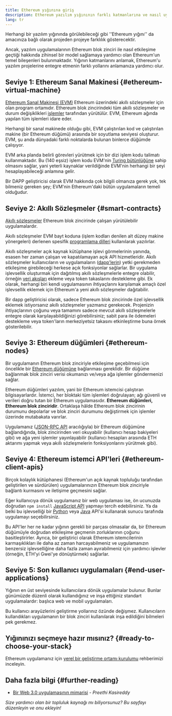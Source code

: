 ```yaml
---
title: Ethereum yığınına giriş
description: Ethereum yazılım yığınının farklı katmanlarına ve nasıl uyuştuklarına dair bir inceleme.
lang: tr
---
```


Herhangi bir yazılım yığınında görülebileceği gibi ''Ethereum yığını'' da amacınıza bağlı olarak projeden projeye farklılık gösterecektir.

Ancak, yazılım uygulamalarının Ethereum blok zinciri ile nasıl etkileşime geçtiği hakkında zihinsel bir model sağlamaya yardımcı olan Ethereum'un temel bileşenleri bulunmaktadır. Yığının katmanlarını anlamak, Ethereum'u yazılım projelerine entegre etmenin farklı yollarını anlamanıza yardımcı olur.

## Seviye 1: Ethereum Sanal Makinesi {#ethereum-virtual-machine}

[Ethereum Sanal Makinesi (EVM)](/developers/docs/evm/) Ethereum üzerindeki akıllı sözleşmeler için olan program ortamıdır. Ethereum blok zincirindeki tüm akıllı sözleşmeler ve durum değişiklikleri [işlemler](/developers/docs/transactions/) tarafından yürütülür. EVM, Ethereum ağında yapılan tüm işlemleri idare eder.

Herhangi bir sanal makinede olduğu gibi, EVM çalıştırılan kod ve çalıştırılan makine (bir Ethereum düğümü) arasında bir soyutlama seviyesi oluşturur. EVM, şu anda dünyadaki farklı noktalarda bulunan binlerce düğümde çalışıyor.

EVM arka planda belirli görevleri yürütmek için bir dizi işlem kodu talimatı kullanmaktadır. Bu (140 eşsiz) işlem kodu EVM'nin [Turing bütünlüğüne](https://en.wikipedia.org/wiki/Turing_completeness) sahip olmasını sağlar, yani yeterli kaynaklar verildiğinde EVM'nin herhangi bir şeyi hesaplayabileceği anlamına gelir.

Bir DAPP geliştiricisi olarak EVM hakkında çok bilgili olmanıza gerek yok, tek bilmeniz gereken şey; EVM'nin Ethereum'daki bütün uygulamaların temeli olduğudur.

## Seviye 2: Akıllı Sözleşmeler {#smart-contracts}

[Akıllı sözleşmeler](/developers/docs/smart-contracts/) Ethereum blok zincirinde çalışan yürütülebilir uygulamalardır.

Akıllı sözleşmeler EVM bayt koduna (işlem kodları denilen alt düzey makine yönergeleri) derlenen spesifik [programlama dilleri](/developers/docs/smart-contracts/languages/) kullanılarak yazılırlar.

Akıllı sözleşmeler açık kaynak kütüphane işlevi görmelerinin yanında, esasen her zaman çalışan ve kapatılamayan açık API hizmetleridir. Akıllı sözleşmeler kullanıcıların ve uygulamaların ([dapp'lerin](/developers/docs/dapps/)) yetki gerekmeden etkileşime girebileceği herkese açık fonksiyonlar sağlarlar. Bir uygulama işlevsellik oluşturmak için dağıtılmış akıllı sözleşmelerle entegre olabilir, örneğin [veri akışları](/developers/docs/oracles/) ekleme veya token takaslarını destekleme gibi. Ek olarak, herhangi biri kendi uygulamasının ihtiyaçlarını karşılamak amaçlı özel işlevsellik eklemek için Ethereum'a yeni akıllı sözleşmeler dağıtabilir.

Bir dapp geliştiricisi olarak, sadece Ethereum blok zincirinde özel işlevsellik eklemek istiyorsanız akıllı sözleşmeler yazmanız gerekecek. Projenizin ihtiyaçlarının çoğunu veya tamamını sadece mevcut akıllı sözleşmelerle entegre olarak karşılayabildiğinizi görebilirsiniz; sabit para ile ödemeleri destekleme veya token'ların merkeziyetsiz takasını etkinleştirme buna örnek gösterilebilir.

## Seviye 3: Ethereum düğümleri {#ethereum-nodes}

Bir uygulamanın Ethereum blok zinciriyle etkileşime geçebilmesi için öncelikle bir [Ethereum düğümüne](/developers/docs/nodes-and-clients/) bağlanması gereklidir. Bir düğüme bağlanmak blok zinciri verisi okumanızı ve/veya ağa işlemler göndermenizi sağlar.

Ethereum düğümleri yazılım, yani bir Ethereum istemcisi çalıştıran bilgisayarlardır. İstemci, her bloktaki tüm işlemleri doğrulayan; ağı güvenli ve verileri doğru tutan bir Ethereum uygulamasıdır. **Ethereum düğümleri, Ethereum blok zinciridir**. Ortaklaşa hâlde Ethereum blok zincirinin durumunu depolarlar ve blok zinciri durumunu değiştirmek için işlemler üzerinde mutabakata varırlar.

Uygulamanız ([JSON-RPC API](/developers/docs/apis/json-rpc/) aracılığıyla) bir Ethereum düğümüne bağlandığında, blok zincirinden veri okuyabilir (kullanıcı hesap bakiyeleri gibi) ve ağa yeni işlemler yayınlayabilir (kullanıcı hesapları arasında ETH aktarımı yapmak veya akıllı sözleşmelerin fonksiyonlarını yürütmek gibi).

## Seviye 4: Ethereum istemci API'leri {#ethereum-client-apis}

Birçok kolaylık kütüphanesi (Ethereum'un açık kaynak topluluğu tarafından geliştirilen ve sürdürülen) uygulamalarınızın Ethereum blok zinciriyle bağlantı kurmasını ve iletişime geçmesini sağlar.

Eğer kullanıcıya dönük uygulamanız bir web uygulaması ise, ön ucunuzda doğrudan `npm install` [JavaScript API](/developers/docs/apis/javascript/) yapmayı tercih edebilirsiniz. Ya da belki bu işlevselliği bir [Python](/developers/docs/programming-languages/python/) veya [Java](/developers/docs/programming-languages/java/) API'si kullanarak sunucu tarafında uygulamayı seçebilirsiniz.

Bu API'ler her ne kadar yığının gerekli bir parçası olmasalar da, bir Ethereum düğümüyle doğrudan etkileşime geçmenin zorluklarının çoğunu basitleştirirler. Ayrıca, bir geliştirici olarak Ethereum istemcilerinin karmaşıklıkları ile daha az zaman harcayabilmeniz ve uygulamanızın benzersiz işlevselliğine daha fazla zaman ayırabilmeniz için yardımcı işlevler (örneğin, ETH'yi Gwei'ye dönüştürmek) sağlarlar.

## Seviye 5: Son kullanıcı uygulamaları {#end-user-applications}

Yığının en üst seviyesinde kullanıcılara dönük uygulamalar bulunur. Bunlar günümüzde düzenli olarak kullandığınız ve inşa ettiğiniz standart uygulamalardır: başlıca web ve mobil uygulamaları.

Bu kullanıcı arayüzlerini geliştirme yollarınız özünde değişmez. Kullanıcıların kullandıkları uygulamanın bir blok zinciri kullanılarak inşa edildiğini bilmeleri pek gerekmez.

## Yığınınızı seçmeye hazır mısınız? {#ready-to-choose-your-stack}

Ethereum uygulamanız için [yerel bir geliştirme ortamı kurulumu](/developers/local-environment/) rehberimizi inceleyin.

## Daha fazla bilgi {#further-reading}

- [Bir Web 3.0 uygulamasının mimarisi](https://www.preethikasireddy.com/post/the-architecture-of-a-web-3-0-application) - _Preethi Kasireddy_

_Size yardımcı olan bir topluluk kaynağı mı biliyorsunuz? Bu sayfayı düzenleyin ve onu ekleyin!_

